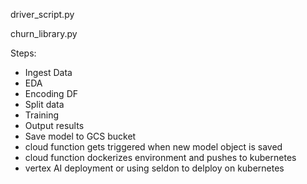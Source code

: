 driver_script.py

churn_library.py

Steps:
- Ingest Data
- EDA
- Encoding DF
- Split data
- Training
- Output results
- Save model to GCS bucket
- cloud function gets triggered when new model object is saved
- cloud function dockerizes environment and pushes to kubernetes
- vertex AI deployment or using seldon to delploy on kubernetes
